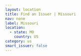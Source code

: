 ```yaml
---
layout: location
title: Find an Issuer | Missouri
nav: none
label: Missouri
location:
  - state: MO
    country: US
category: us
smart_issuer: false
---
```


